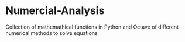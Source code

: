 # Numercial-Analysis
Collection of mathemathical functions in Python and Octave of different numerical methods to solve equations
